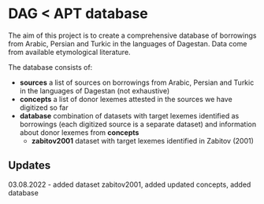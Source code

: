 
# DAG < APT database

The aim of this project is to create a comprehensive database of borrowings from Arabic, Persian and Turkic in the languages of Dagestan. Data come from available etymological literature.

The database consists of:

* **sources** a list of sources on borrowings from Arabic, Persian and Turkic in the languages of Dagestan (not exhaustive)
* **concepts** a list of donor lexemes attested in the sources we have digitized so far
* **database** combination of datasets with target lexemes identified as borrowings (each digitized source is a separate dataset) and information about donor lexemes from **concepts**
  + **zabitov2001** dataset with target lexemes identified in Zabitov (2001)

## Updates
03.08.2022 - added dataset zabitov2001, added updated concepts, added database
